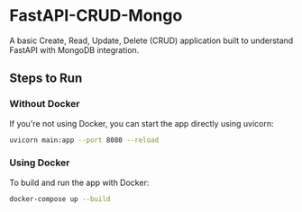 # FastAPI-CRUD-Mongo

A basic Create, Read, Update, Delete (CRUD) application built to understand FastAPI with MongoDB integration.


## Steps to Run

### Without Docker
If you're not using Docker, you can start the app directly using uvicorn:
```bash
uvicorn main:app --port 8080 --reload
```

### Using Docker
To build and run the app with Docker:
```bash
docker-compose up --build
```